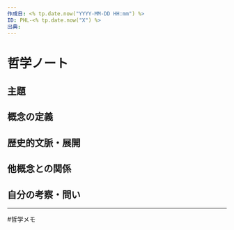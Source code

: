 ```yaml
---
作成日: <% tp.date.now("YYYY-MM-DD HH:mm") %>
ID: PHL-<% tp.date.now("X") %>
出典:
---
```


# 哲学ノート

## 主題


## 概念の定義


## 歴史的文脈・展開


## 他概念との関係


## 自分の考察・問い

---
#哲学メモ 